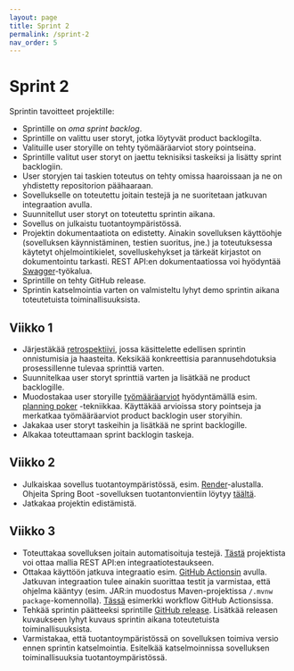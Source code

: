 ```yaml
---
layout: page
title: Sprint 2
permalink: /sprint-2
nav_order: 5
---
```


# Sprint 2

Sprintin tavoitteet projektille:

- Sprintille on _oma sprint backlog_.
- Sprintille on valittu user storyt, jotka löytyvät product backlogilta.
- Valituille user storyille on tehty työmääräarviot story pointseina.
- Sprintille valitut user storyt on jaettu teknisiksi taskeiksi ja lisätty sprint backlogiin.
- User storyjen tai taskien toteutus on tehty omissa haaroissaan ja ne on yhdistetty repositorion päähaaraan.
- Sovellukselle on toteutettu joitain testejä ja ne suoritetaan jatkuvan integraation avulla.
- Suunnitellut user storyt on toteutettu sprintin aikana.
- Sovellus on julkaistu tuotantoympäristössä.
- Projektin dokumentaatiota on edistetty. Ainakin sovelluksen käyttöohje (sovelluksen käynnistäminen, testien suoritus, jne.) ja toteutuksessa käytetyt ohjelmointikielet, sovelluskehykset ja tärkeät kirjastot on dokumentointu tarkasti. REST API:en dokumentaatiossa voi hyödyntää [Swagger](https://software-development-project-1.github.io/sprint-2#rest-api-documentation-with-swagger)-työkalua.
- Sprintille on tehty GitHub release.
- Sprintin katselmointia varten on valmisteltu lyhyt demo sprintin aikana toteutetuista toiminallisuuksista.

## Viikko 1

- Järjestäkää [retrospektiivi](https://software-development-project-1.github.io/sprint-2#retrospective), jossa käsittelette edellisen sprintin onnistumisia ja haasteita. Keksikää konkreettisia parannusehdotuksia prosessillenne tulevaa sprinttiä varten.
- Suunnitelkaa user storyt sprinttiä varten ja lisätkää ne product backlogille.
- Muodostakaa user storyille [työmääräarviot](https://software-development-project-1.github.io/sprint-2#estimation) hyödyntämällä esim. [planning poker](https://software-development-project-1.github.io/sprint-2#planning-poker) -tekniikkaa. Käyttäkää arvioissa story pointseja ja merkatkaa työmääräarviot product backlogin user storyihin.
- Jakakaa user storyt taskeihin ja lisätkää ne sprint backlogille.
- Alkakaa toteuttamaan sprint backlogin taskeja.

## Viikko 2

- Julkaiskaa sovellus tuotantoympäristössä, esim. [Render](https://render.com/)-alustalla. Ohjeita Spring Boot -sovelluksen tuotantonvientiin löytyy [täältä](https://software-development-project-1.github.io/sprint-1-todo#deployment).
- Jatkakaa projektin edistämistä.

## Viikko 3

- Toteuttakaa sovelluksen joitain automatisoituja testejä. [Tästä](https://github.com/Kaltsoon/spring-boot-vite-example) projektista voi ottaa mallia REST API:en integraatiotestaukseen.
- Ottakaa käyttöön jatkuva integraatio esim. [GitHub Actionsin](https://docs.github.com/en/actions/learn-github-actions/understanding-github-actions) avulla. Jatkuvan integraation tulee ainakin suorittaa testit ja varmistaa, että ohjelma kääntyy (esim. JAR:in muodostus Maven-projektissa `/.mvnw package`-komennolla). [Tässä](https://github.com/Kaltsoon/spring-boot-vite-example/blob/main/.github/workflows/ci.yml) esimerkki workflow GitHub Actionsissa.
- Tehkää sprintin päätteeksi sprintille [GitHub release](https://software-development-project-1.github.io/sprint-1#github-release). Lisätkää releasen kuvaukseen lyhyt kuvaus sprintin aikana toteutetuista toiminallisuuksista.
- Varmistakaa, että tuotantoympäristössä on sovelluksen toimiva versio ennen sprintin katselmointia. Esitelkää katselmoinnissa sovelluksen toiminallisuuksia tuotantoympäristössä.
